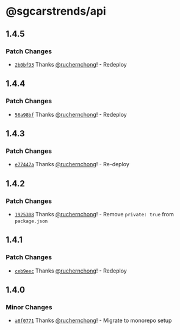 # @sgcarstrends/api

## 1.4.5

### Patch Changes

- [`2b0bf93`](https://github.com/sgcarstrends/backend/commit/2b0bf935abb05596b2ae27830ef08372d179e1e0) Thanks [@ruchernchong](https://github.com/ruchernchong)! - Redeploy

## 1.4.4

### Patch Changes

- [`56a98bf`](https://github.com/sgcarstrends/backend/commit/56a98bfa802c9faf1bd8ac1727a37ff2c484bc04) Thanks [@ruchernchong](https://github.com/ruchernchong)! - Redeploy

## 1.4.3

### Patch Changes

- [`e77447a`](https://github.com/sgcarstrends/backend/commit/e77447adc13e8c8256dea5342259fac38636bd3d) Thanks [@ruchernchong](https://github.com/ruchernchong)! - Re-deploy

## 1.4.2

### Patch Changes

- [`1925308`](https://github.com/sgcarstrends/backend/commit/19253089bf3f308ea5e029b7a16d742d2ffcf0a6) Thanks [@ruchernchong](https://github.com/ruchernchong)! - Remove `private: true` from `package.json`

## 1.4.1

### Patch Changes

- [`ceb9eec`](https://github.com/sgcarstrends/backend/commit/ceb9eec2dcb0f051b420e5a5b7bec94bc3d7b75c) Thanks [@ruchernchong](https://github.com/ruchernchong)! - Redeploy

## 1.4.0

### Minor Changes

- [`a8f0771`](https://github.com/sgcarstrends/backend/commit/a8f07710fa0fdbd58f9c20e0cf7b79d86afe8b0b) Thanks [@ruchernchong](https://github.com/ruchernchong)! - Migrate to monorepo setup
